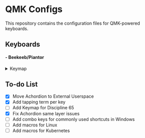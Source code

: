 # QMK Configs

This repository contains the configuration files for QMK-powered keyboards.

## Keyboards

#### - Beekeeb/Piantor
<details>
  <summary>Keymap</summary>

  ![Keymap](./keyboards/beekeeb/piantor/keymaps/chkpwd/beekeeb-piantor.svg "Beekeeb/Piantor Keymap")
</details>

## To-do List

- [x] Move Achordion to External Userspace
- [x] Add tapping term per key
- [ ] Add Keymap for Discipline 65
- [x] Fix Achordion same layer issues
- [ ] Add combo keys for commonly used shortcuts in Windows
- [ ] Add macros for Linux
- [ ] Add macros for Kubernetes
